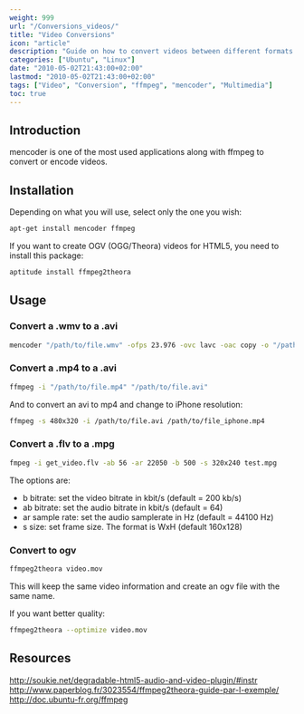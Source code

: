 ```yaml
---
weight: 999
url: "/Conversions_videos/"
title: "Video Conversions"
icon: "article"
description: "Guide on how to convert videos between different formats using mencoder and ffmpeg on Linux"
categories: ["Ubuntu", "Linux"]
date: "2010-05-02T21:43:00+02:00"
lastmod: "2010-05-02T21:43:00+02:00"
tags: ["Video", "Conversion", "ffmpeg", "mencoder", "Multimedia"]
toc: true
---
```


## Introduction

mencoder is one of the most used applications along with ffmpeg to convert or encode videos.

## Installation

Depending on what you will use, select only the one you wish:

```bash
apt-get install mencoder ffmpeg
```

If you want to create OGV (OGG/Theora) videos for HTML5, you need to install this package:

```bash
aptitude install ffmpeg2theora
```

## Usage

### Convert a .wmv to a .avi

```bash
mencoder "/path/to/file.wmv" -ofps 23.976 -ovc lavc -oac copy -o "/path/to/file.avi"
```

### Convert a .mp4 to a .avi

```bash
ffmpeg -i "/path/to/file.mp4" "/path/to/file.avi"
```

And to convert an avi to mp4 and change to iPhone resolution:

```bash
ffmpeg -s 480x320 -i /path/to/file.avi /path/to/file_iphone.mp4
```

### Convert a .flv to a .mpg

```bash
fmpeg -i get_video.flv -ab 56 -ar 22050 -b 500 -s 320x240 test.mpg
```

The options are:

- b bitrate: set the video bitrate in kbit/s (default = 200 kb/s)
- ab bitrate: set the audio bitrate in kbit/s (default = 64)
- ar sample rate: set the audio samplerate in Hz (default = 44100 Hz)
- s size: set frame size. The format is WxH (default 160x128)

### Convert to ogv

```bash
ffmpeg2theora video.mov
```

This will keep the same video information and create an ogv file with the same name.

If you want better quality:

```bash
ffmpeg2theora --optimize video.mov
```

## Resources

http://soukie.net/degradable-html5-audio-and-video-plugin/#instr  
http://www.paperblog.fr/3023554/ffmpeg2theora-guide-par-l-exemple/  
http://doc.ubuntu-fr.org/ffmpeg

